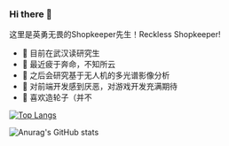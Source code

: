 ### Hi there 👋
这里是英勇无畏的Shopkeeper先生！Reckless Shopkeeper!
<!--
**CN-Shopkeeper/CN-Shopkeeper** is a ✨ _special_ ✨ repository because its `README.md` (this file) appears on your GitHub profile.

Here are some ideas to get you started:

- 🔭 I’m currently working on ...
- 🌱 I’m currently learning ...
- 👯 I’m looking to collaborate on ...
- 🤔 I’m looking for help with ...
- 💬 Ask me about ...
- 📫 How to reach me: ...
- 😄 Pronouns: ...
- ⚡ Fun fact: ...
-->

- 🔭 目前在武汉读研究生
- 🌱 最近疲于奔命，不知所云
- 👯 之后会研究基于无人机的多光谱影像分析
- 🤔 对前端开发感到厌恶，对游戏开发充满期待
- 💬 喜欢造轮子（并不
  
[![Top Langs](https://github-readme-stats.vercel.app/api/top-langs/?username=CN-Shopkeeper&layout=compact&hide=html,javascript,c)](https://github.com/anuraghazra/github-readme-stats)

![Anurag's GitHub stats](https://github-readme-stats.vercel.app/api?username=CN-Shopkeeper&layout=compact&count_private=true)

<!--[![wakatime](https://wakatime.com/badge/user/7e7c9b8c-f1a2-45d5-a175-922086f27157.svg)](https://wakatime.com/@7e7c9b8c-f1a2-45d5-a175-922086f27157)

[![Harlok's wakatime stats](https://github-readme-stats.vercel.app/api/wakatime?username=@CN-Shopkeeper)](https://github.com/anuraghazra/github-readme-stats)-->
